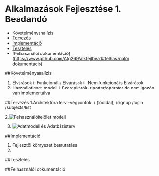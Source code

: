 # Alkalmazások Fejlesztése 1. Beadandó
- [Követelményanalízis](https://www.github.com/Atg269/alkfejlbead#követelményanalízis)
- [Tervezés](https://www.github.com/Atg269/alkfejlbead#tervezés)
- [Implementáció](https://www.github.com/Atg269/alkfejlbead#implementáció)
- [Tesztelés](https://www.github.com/Atg269/alkfejlbead#tesztelés)
- [Felhasználói dokumentáció](https://www.github.com/Atg269/alkfejlbead#felhasználói dokumentáció)

##Követelményanalízis

1. Elvárások
  i. Funkcionális Elvárások
  ii. Nem funkcionális Elvárások
2. Használatieset-modell
  i. Szerepkörök: riporter/operator de nem igazán van implementálva




##Tervezés
1.Architektúra terv
  -végpontok: / (főoldal), /signup /login /subjects/list 

2.![Felhasználóifelölet modell](https://github.com/Atg269/alkfejlbead/pics/model.png)

3. ![Adatmodell és Adatbázisterv](https://github.com/Atg269/alkfejlbead/pics/adatbmodel.png)




##Implementáció

1. Fejlesztői környezet bemutatása
2. 




##Tesztelés





##Felhasználói dokumentáció
